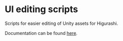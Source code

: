 # UI editing scripts

Scripts for easier editing of Unity assets for Higurashi.

Documentation can be found [here](https://github.com/07th-mod/higurashi-dev-guides/wiki/UI-editing-scripts).
